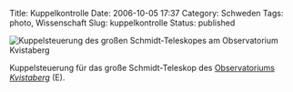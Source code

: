 Title: Kuppelkontrolle
Date: 2006-10-05 17:37
Category: Schweden
Tags: photo, Wissenschaft
Slug: kuppelkontrolle
Status: published

![Kuppelsteuerung des großen Schmidt-Teleskopes am Observatorium
Kvistaberg](/pic/kuppelkont.jpg "Kuppelsteuerung des großen Schmidt-Teleskopes am Observatorium Kvistaberg")

Kuppelsteuerung für das große Schmidt-Teleskop des [Observatoriums
*Kvistaberg*](http://www.astro.uu.se/history/Kvistaberg.html) (E).

